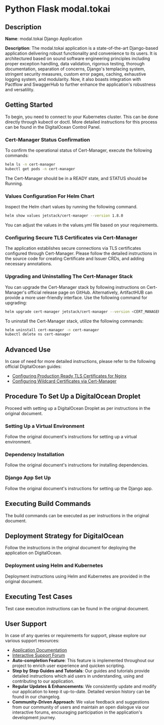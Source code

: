 # Python Flask modal.tokai

## Description

**Name**: modal.tokai Django Application

**Description**: The modal.tokai application is a state-of-the-art Django-based application delivering robust functionality and convenience to its users. It is architectured based on sound software engineering principles including proper exception handling, data validation, rigorous testing, thorough documentation, separation of concerns, Django's templacing system, stringent security measures, custom error pages, caching, exhaustive logging system, and modularity. Now, it also boasts integration with Pactflow and SwaggerHub to further enhance the application's robustness and versatility.

## Getting Started

To begin, you need to connect to your Kubernetes cluster. This can be done directly through kubectl or doctl. More detailed instructions for this process can be found in the DigitalOcean Control Panel.

### Cert-Manager Status Confirmation

To confirm the operational status of Cert-Manager, execute the following commands:

```bash
helm ls -n cert-manager
kubectl get pods -n cert-manager
```

The Cert-Manager should be in a READY state, and STATUS should be Running.

### Values Configuration For Helm Chart

Inspect the Helm chart values by running the following command.

```bash
helm show values jetstack/cert-manager --version 1.8.0
```

You can adjust the values in the values.yml file based on your requirements.

### Configuring Secure TLS Certificates via Cert-Manager

The application establishes secure connections via TLS certificates configured through Cert-Manager. Please follow the detailed instructions in the source code for creating Certificate and Issuer CRDs, and adding necessary annotations.

### Upgrading and Uninstalling The Cert-Manager Stack

You can upgrade the Cert-Manager stack by following instructions on Cert-Manager's official release page on GitHub. Alternatively, ArtifactHUB can provide a more user-friendly interface. Use the following command for upgrading:

```bash
helm upgrade cert-manager jetstack/cert-manager --version <CERT_MANAGER_NEW_VERSION> --namespace cert-manager --values <YOUR_HELM_VALUES_FILE>
```

To uninstall the Cert-Manager stack, utilize the following commands:

```bash
helm uninstall cert-manager -n cert-manager
kubectl delete ns cert-manager
```

## Advanced Use 

In case of need for more detailed instructions, please refer to the following official DigitalOcean guides: 

- [Configuring Production Ready TLS Certificates for Nginx](#)
- [Configuring Wildcard Certificates via Cert-Manager](#)

## Procedure To Set Up a DigitalOcean Droplet

Proceed with setting up a DigitalOcean Droplet as per instructions in the original document.

### Setting Up a Virtual Environment

Follow the original document's instructions for setting up a virtual environment.

### Dependency Installation

Follow the original document's instructions for installing dependencies.

### Django App Set Up

Follow the original document's instructions for setting up the Django app.

## Executing Build Commands

The build commands can be executed as per instructions in the original document.

## Deployment Strategy for DigitalOcean

Follow the instructions in the original document for deploying the application on DigitalOcean.

### Deployment using Helm and Kubernetes

Deployment instructions using Helm and Kubernetes are provided in the original document.

## Executing Test Cases

Test case execution instructions can be found in the original document.

## User Support

In case of any queries or requirements for support, please explore our various support resources:
- [Application Documentation](https://docs.modal.tokai.com)
- [Interactive Support Forum](https://ask.modal.tokai.com)
- **Auto-completion Feature**: This feature is implemented throughout our project to enrich user experience and quicken scripting.
- **Step by Step Guides and Tutorials**: Our guides and tutorials provide detailed instructions which aid users in understanding, using and contributing to our application.
- **Regular Updates & Enhancements**: We consistently update and modify our application to keep it up-to-date. Detailed version history can be found in our changelog.
- **Community-Driven Approach**: We value feedback and suggestions from our community of users and maintain an open dialogue via our interactive forums, encouraging participation in the application's development journey.